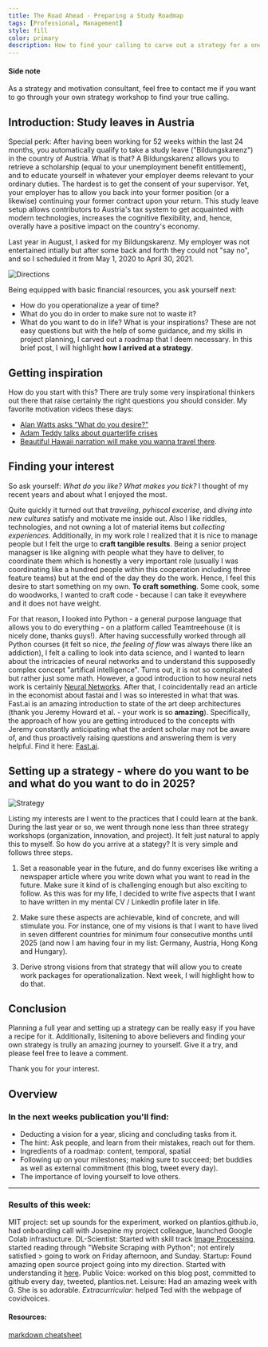 ```yaml
---
title: The Road Ahead - Preparing a Study Roadmap
tags: [Professional, Management]
style: fill
color: primary
description: How to find your calling to carve out a strategy for a one year study leave.
---
```

#### Side note
As a strategy and motivation consultant, feel free to contact me if you want to go through your own strategy workshop to find your true calling.

## Introduction: Study leaves in Austria

Special perk: After having been working for 52 weeks within the last 24 months, you automatically qualify to take a study leave ("Bildungskarenz") in the country of Austria. 
What is that? A Bildungskarenz allows you to retrieve a scholarship (equal to your unemployment benefit entitlement), and to educate yourself in whatever your employer deems relevant to your ordinary duties. The hardest is to get the consent of your supervisor. Yet, your employer has to allow you back into your former position (or a likewise) continuing your former contract upon your return. 
This study leave setup allows contributors to Austria's tax system to get acquainted with modern technologies, increases the cognitive flexibility, and, hence, overally have a positive impact on the country's economy. 

Last year in August, I asked for my Bildungskarenz. My employer was not entertained intially but after some back and forth they could not "say no", and so I scheduled it from May 1, 2020 to April 30, 2021. 

![Directions](https://images.unsplash.com/photo-1472740378865-80aab8e73251?ixlib=rb-1.2.1&ixid=eyJhcHBfaWQiOjEyMDd9&auto=format&fit=crop&w=1350&q=80)

Being equipped with basic financial resources, you ask yourself next: 
* How do you operationalize a year of time? 
* What do you do in order to make sure not to waste it? 
* What do you want to do in life? What is your inspirations? 
These are not easy questions but with the help of some guidance, and my skills in project planning, I carved out a roadmap that I deem necessary. In this brief post, I will highlight **how I arrived at a strategy**.

## Getting inspiration

How do you start with this? There are truly some very inspirational thinkers out there that raise certainly the right questions you should consider. My favorite motivation videos these days:

* [Alan Watts asks "What do you desire?"](https://vimeo.com/60087670)
* [Adam Teddy talks about quarterlife crises](https://www.youtube.com/watch?v=ddek3gQVt9Y)
* [Beautiful Hawaii narration will make you wanna travel there](https://youtu.be/L3V7LKYPIUQ).

## Finding your interest

So ask yourself: *What do you like? What makes you tick?* I thought of my recent years and about what I enjoyed the most. 

Quite quickly it turned out that *traveling*, *pyhiscal excerise*, and *diving into new cultures* satisfy and motivate me inside out. Also I like riddles, technologies, and not owning a lot of material items but *collecting experiences*. 
Additionally, in my work role I realized that it is nice to manage people but I felt the urge to **craft tangible results**. Being a senior project managser is like aligning with people what they have to deliver, to coordinate them which is honestly a very important role (usually I was coordinating like a hundred people within this cooperation including three feature teams) but at the end of the day they do the work. Hence, I feel this desire to start something on my own. **To craft something**. Some cook, some do woodworks, I wanted to craft code - because I can take it eveywhere and it does not have weight. 

For that reason, I looked into Python - a general purpose language that allows you to do everything - on a platform called Teamtreehouse (it is nicely done, thanks guys!). After having successfully worked through all Python courses (it felt so nice, *the feeling of flow* was always there like an addiction), I felt a calling to look into data science, and I wanted to learn about the intricacies of neural networks and to understand this supposedly complex concept "artifical intelligence". Turns out, it is not so complicated but rather just some math. However, a good introduction to how neural nets work is certainly [Neural Networks](https://youtu.be/aircAruvnKk). 
After that, I coincidentally read an article in the economist about fastai and I was so interested in what that was. Fast.ai is an amazing introduction to state of the art deep architectures (thank you Jeremy Howard et al. - your work is so **amazing**). Specifically, the approach of how you are getting introduced to the concepts with Jeremy constantly anticipating what the ardent scholar may not be aware of, and thus proactively raising questions and answering them is very helpful. Find it here: [Fast.ai](www.fast.ai).

## Setting up a strategy - where do you want to be and what do you want to do in 2025?

![Strategy](https://images.unsplash.com/photo-1484910292437-025e5d13ce87?ixlib=rb-1.2.1&ixid=eyJhcHBfaWQiOjEyMDd9&auto=format&fit=crop&w=2888&q=80)

Listing my interests are I went to the practices that I could learn at the bank. During the last year or so, we went through none less than three strategy workshops (organization, innovation, and project). It felt just natural to apply this to myself. So how do you arrive at a stategy? It is very simple and follows three steps.

1. Set a reasonable year in the future, and do funny excerises like writing a newspaper article where you write down what you want to read in the future. Make sure it kind of is challenging enough but also exciting to follow. As this was for my life, I decided to write five aspects that I want to have written in my mental CV / LinkedIn profile later in life. 

2. Make sure these aspects are achievable, kind of concrete, and will stimulate you. For instance, one of my visions is that I want to have lived in seven different countries for minimum four consecutive months until 2025 (and now I am having four in my list: Germany, Austria, Hong Kong and Hungary).

3. Derive strong visions from that strategy that will allow you to create work packages for operationalization. Next week, I will highlight how to do that.

## Conclusion
Planning a full year and setting up a strategy can be really easy if you have a recipe for it. Additionally, lisitening to above believers and finding your own strategy is trully an amazing journey to yourself. Give it a try, and please feel free to leave a comment. 

Thank you for your interest.

## Overview
### In the next weeks publication you'll find: 
- Deducting a vision for a year, slicing and concluding tasks from it.
- The hint: Ask people, and learn from their mistakes, reach out for them.
- Ingredients of a roadmap: content, temporal, spatial
- Following up on your milestones;  making sure to succeed; bet buddies as well as external commitment (this blog, tweet every day).
- The importance of loving yourself to love others. 

--- 

### Results of this week:
MIT project: set up sounds for the experiment, worked on plantios.github.io, had onboarding call with Josepine my project colleague, launched Google Colab infrastucture.
DL-Scientist: Started with skill track [Image Processing](https://learn.datacamp.com/skill-tracks/image-processing), started reading through "Website Scraping with Python"; not entirely satisfied > going to work on Friday afternoon, and Sunday.
Startup: Found amazing open source project going into my direction. Started with understanding it [here](www.writeup.ai).
Public Voice: worked on this blog post, committed to github every day, tweeted, plantios.net.
Leisure: Had an amazing week with G. She is so adorable.
*Extracurricular*: helped Ted with the webpage of covidvoices.

#### Resources: 
[markdown cheatsheet](https://github.com/adam-p/markdown-here/wiki/Markdown-Cheatsheet)